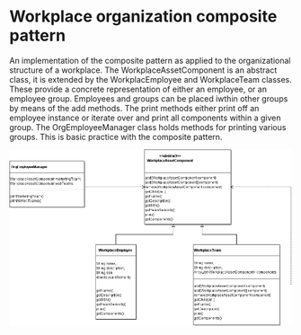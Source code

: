 Workplace organization composite pattern
========================================

An implementation of the composite pattern as applied to the organizational structure of a workplace.  The WorkplaceAssetComponent is an abstract class, it is extended by the WorkplacEmployee and WorkplaceTeam classes.  These provide a concrete representation of either an employee, or an employee group.  Employees and groups can be placed iwthin other groups by means of the add methods.  The print methods either print off an employee instance or iterate over and print all components within a given group.  The OrgEmployeeManager class holds methods for printing various groups.  This is basic practice with the composite pattern.


![UML diagram for project](https://github.com/cugamer/dp_composite_worplace_org/blob/master/dp_composite_workplace_org/dp_composit_workplace_org.png)
